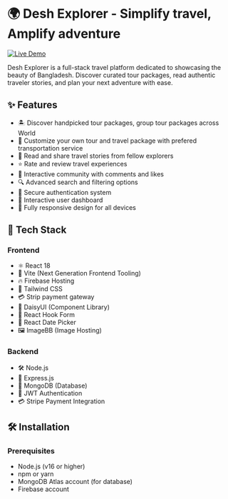 # 🌍 Desh Explorer - Simplify travel, Amplify adventure

[![Live Demo](https://img.shields.io/badge/Live%20Demo-Desh%20Explorer-blue?style=for-the-badge&logo=firebase)](https://desh-explorer.web.app)



Desh Explorer is a full-stack travel platform dedicated to showcasing the beauty of Bangladesh. Discover curated tour packages, read authentic traveler stories, and plan your next adventure with ease.

## ✨ Features

- 🏝️ Discover handpicked tour packages, group tour packages across World
- 📝 Customize your own tour and travel package with prefered transportation service
- 📖 Read and share travel stories from fellow explorers
- ⭐ Rate and review travel experiences
- 💬 Interactive community with comments and likes
- 🔍 Advanced search and filtering options
- 🔐 Secure authentication system
- 👤 Interactive user dashboard
- 📱 Fully responsive design for all devices

## 🚀 Tech Stack

### Frontend
- ⚛️ React 18
- 🚀 Vite (Next Generation Frontend Tooling)
- 🔥 Firebase Hosting
- 🎨 Tailwind CSS
- 💳 Strip payment gateway
- 📱 DaisyUI (Component Library)
- 🔄 React Hook Form
- 📅 React Date Picker
- 🖼️ ImageBB (Image Hosting)

### Backend
- 🛠️ Node.js
- 🚂 Express.js
- 🍃 MongoDB (Database)
- 🔐 JWT Authentication
- 💳 Stripe Payment Integration


## 🛠️ Installation

### Prerequisites
- Node.js (v16 or higher)
- npm or yarn
- MongoDB Atlas account (for database)
- Firebase account

